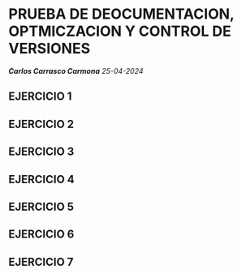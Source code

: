 # PRUEBA DE DEOCUMENTACION, OPTMICZACION Y CONTROL DE VERSIONES
***Carlos Carrasco Carmona***
*25-04-2024*
## EJERCICIO 1
## EJERCICIO 2
## EJERCICIO 3
## EJERCICIO 4
## EJERCICIO 5
## EJERCICIO 6
## EJERCICIO 7

